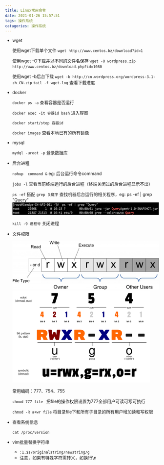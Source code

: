 ```yaml
---
title: Linux常用命令
date: 2021-01-26 15:57:51
tags: 操作系统
catagories: 操作系统
---
```


- wget

  使用wget下载单个文件
   `wget http://www.centos.bz/download?id=1`

  使用wget -O下载并以不同的文件名保存
  `wget -O wordpress.zip http://www.centos.bz/download.php?id=1080`

  使用wget -b后台下载
  `wget -b http://cn.wordpress.org/wordpress-3.1-zh_CN.zip`
  `tail -f wget-log` 查看下载进度

- docker

  `docker ps -a` 查看容器是否运行

  `docker exec -it 容器id bash` 进入容器

  `docker start/stop 容器id` 

  `docker images` 查看本地已有的所有镜像

- mysql 

  `mydql -uroot -p` 登录数据库
  
- 后台进程

  `nohup  command &`   eg: 后台运行命令command

  `jobs -l` 查看当前终端运行的后台进程（终端关闭过的后台进程显示不出）

  `ps -ef`  搭配 `grep 关键字` 查找机器后台运行的相关程序，eg: ps -ef | grep "Query" 
  ![image-20210302164116894](../images/Linux常用命令/image-20210302164116894.png)

  `kill -9 进程号` 关闭进程

- 文件权限

  <img src="../images/Linux常用命令/file-permissions-rwx.jpg" alt="file-permissions-rwx" style="zoom: 50%;" />

  <img src="../images/Linux常用命令/rwx-standard-unix-permission-bits.png" alt="rwx-standard-unix-permission-bits" style="zoom: 75%;" />

  常用编码：777、754、755

  `chmod 777 file `  把file的操作权限设置为777全部用户可读可写可执行

  `chmod -R a+wr file` 将目录file下和所有子目录的所有用户增加读和写权限

- 查看系统信息

  `cat /proc/version`

- vim批量替换字符串
  - `:1,$s/originalstring/newstring/g`
  - 注意，如果有特殊字符需转义，如换行\n

